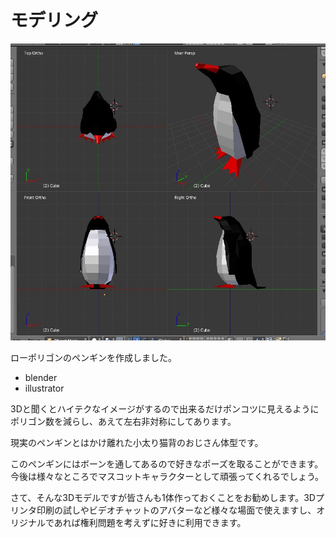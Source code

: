 # モデリング

![ペンギンの3Dモデル](./img/pen.jpg ) 

ローポリゴンのペンギンを作成しました。

- blender
- illustrator

3Dと聞くとハイテクなイメージがするので出来るだけポンコツに見えるようにポリゴン数を減らし、あえて左右非対称にしてあります。

現実のペンギンとはかけ離れた小太り猫背のおじさん体型です。

このペンギンにはボーンを通してあるので好きなポーズを取ることができます。今後は様々なところでマスコットキャラクターとして頑張ってくれるでしょう。

さて、そんな3Dモデルですが皆さんも1体作っておくことをお勧めします。3Dプリンタ印刷の試しやビデオチャットのアバターなど様々な場面で使えますし、オリジナルであれば権利問題を考えずに好きに利用できます。

